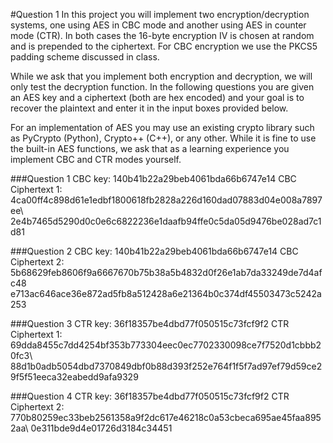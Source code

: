 #Question 1
In this project you will implement two encryption/decryption systems, one using AES in CBC mode and another using AES in counter mode (CTR). In both cases the 16-byte encryption IV is chosen at random and is prepended to the ciphertext. For CBC encryption we use the PKCS5 padding scheme discussed in class. 

While we ask that you implement both encryption and decryption, we will only test the decryption function. In the following questions you are given an AES key and a ciphertext (both are hex encoded) and your goal is to recover the plaintext and enter it in the input boxes provided below. 

For an implementation of AES you may use an existing crypto library such as PyCrypto (Python), Crypto++ (C++), or any other. While it is fine to use the built-in AES functions, we ask that as a learning experience you implement CBC and CTR modes yourself. 


###Question 1
CBC key: 140b41b22a29beb4061bda66b6747e14
CBC Ciphertext 1: 
4ca00ff4c898d61e1edbf1800618fb2828a226d160dad07883d04e008a7897ee\ 
2e4b7465d5290d0c0e6c6822236e1daafb94ffe0c5da05d9476be028ad7c1d81


###Question 2
CBC key: 140b41b22a29beb4061bda66b6747e14
CBC Ciphertext 2:
5b68629feb8606f9a6667670b75b38a5b4832d0f26e1ab7da33249de7d4afc48\
e713ac646ace36e872ad5fb8a512428a6e21364b0c374df45503473c5242a253


###Question 3
CTR key: 36f18357be4dbd77f050515c73fcf9f2
CTR Ciphertext 1: 
69dda8455c7dd4254bf353b773304eec0ec7702330098ce7f7520d1cbbb20fc3\ 
88d1b0adb5054dbd7370849dbf0b88d393f252e764f1f5f7ad97ef79d59ce29f5f51eeca32eabedd9afa9329


###Question 4
CTR key: 36f18357be4dbd77f050515c73fcf9f2
CTR Ciphertext 2: 
770b80259ec33beb2561358a9f2dc617e46218c0a53cbeca695ae45faa8952aa\ 
0e311bde9d4e01726d3184c34451